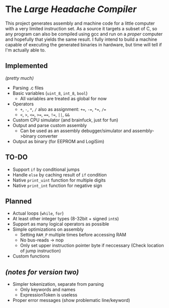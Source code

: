 # The _Large Headache Compiler_

This project generates assembly and machine code for a little computer with a very limited instruction set. As a source it targets a subset of C, so any program can also be compiled using gcc and run on a _proper_ computer and hopefully that yields the same result.
I fully intend to build a machine capable of executing the generated binaries in hardware, but time will tell if I'm actually able to.

## Implemented

_(pretty much)_

- Parsing .c files
- Basic variables (`uint_8`, `int_8`, `bool`)
  - All variables are treated as global for now
- Operators
  - `+`, `-`, `*`, `/` also as assignment: `+=`, `-=`, `*=`, `/=`
  - `<`, `>`, `<=`, `>=`, `==`, `!=`, `||`, `&&`
- Custom CPU simulator (and brainfuck, just for fun)
- Output and parse custom assembly
  - Can be used as an assembly debugger/simulator and assembly->binary converter
- Output as binary (for EEPROM and LogiSim)

## TO-DO

- Support `if` by conditional jumps
- Handle `else` by caching result of `if` condition
- Native `print_uint` function for multiple digits
- Native `print_int` function for negative sign

## Planned

- Actual loops (`while`, `for`)
- At least other integer types (8-32bit + signed `int`s)
- Support as many logical operators as possible
- Simple optimizations on assembly
  - Setting `RAM_P` multiple times before accessing RAM
  - No bus-reads -> nop
  - Only set upper instruction pointer byte if neccessary (Check location of jump instruction)
- Custom functions

## _(notes for version two)_

- Simpler tokenization, separate from parsing
  - Only keywords and names
  - ExpressionToken is useless
- Proper error messages (show problematic line/keyword)
